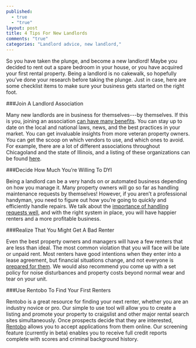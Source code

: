 ```yaml
---
published: 
  - true
  - "true"
layout: post
title: 4 Tips For New Landlords
comments: "true"
categories: "Landlord advice, new landlord,"
---
```


So you have taken the plunge, and become a new landlord! Maybe you decided to rent out a spare bedroom in your house, or you have acquired your first rental property. Being a landlord is no cakewalk, so hopefully you’ve done your research before taking the plunge. Just in case, here are some checklist items to make sure your business gets started on the right foot.

###Join A Landlord Association

Many new landlords are in business for themselves---by themselves. If this is you, joining an association [can have many benefits](http://www.rentobo.com/blog/renting-property-join-a-landlord-association/). You can stay up to date on the local and national laws, news, and the best practices in your market. You can get invaluable insights from more veteran property owners. You can get the scoop on which vendors to use, and which ones to avoid. For example, there are a lot of different associations throughout Chicagoland and the state of Illinois, and a listing of these organizations can be found [here](http://www.thelpa.com/lpa/associations/illinois.html).

###Decide How Much You’re Willing To DYI

Being a landlord can be a very hands on or automated business depending on how you manage it. Many property owners will go so far as handling maintenance requests by themselves! However, if you aren’t a professional handyman, you need to figure out how you’re going to quickly and efficiently handle repairs. We talk about the [importance of handling requests well](http://www.rentobo.com/blog/responding-quickly-to-maintenance-requests/), and with the right system in place, you will have happier renters and a more profitable business.

###Realize That You Might Get A Bad Renter

Even the best property owners and managers will have a few renters that are less than ideal. The most common violation that you will face will be late or unpaid rent. Most renters have good intentions when they enter into a lease agreement, but financial situations change, and not everyone is [prepared for them](http://money.cnn.com/2011/05/24/news/economy/americans_lack_emergency_funds/index.htm). We would also recommend you come up with a set policy for noise disturbances and property costs beyond normal wear and tear on your unit.

###Use Rentobo To Find Your First Renters

Rentobo is a great resource for finding your next renter, whether you are an industry novice or pro. Our simple to use tool will allow you to create a listing and promote your property to craigslist and other major rental search sites simultaneously. Once prospects decide that they are interested, [Rentobo](http://www.rentobo.com) allows you to accept applications from them online. Our screening feature (currently in beta) enables you to receive full credit reports complete with scores and criminal background history.
